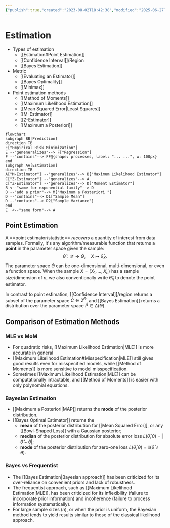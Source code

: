 ```yaml
---
{"publish":true,"created":"2023-08-02T18:42:38","modified":"2025-06-27T22:32:18","cssclasses":"","type":"index","sup":["[[Machine Learning]]","[[Statistics]]"],"state":"done"}
---
```



# Estimation

- Types of estimation
    - [[Estimation#Point Estimation]]
    - [[Confidence Interval]]/Region
    - [[Bayes Estimation]]
- Metric
    - [[Evaluating an Estimator]]
    - [[Bayes Optimality]]
    - [[Minimax]]
- Point estimation methods
    - [[Method of Moments]]
    - [[Maximum Likelihood Estimation]]
    - [[Mean Squared Error\|Least Squares]]
    - [[M-Estimator]]
    - [[Z-Estimator]]
    - [[Maximum a Posteriori]]

```mermaid
flowchart
subgraph BB[Prediction]
direction TB
E["Empirical Risk Minimization"]
E --"geneneralizes"--> F["Regression"]
F --"contains"--> FF@{shape: processes, label: "... ...", w: 100px}
end
subgraph AA[Estimation]
direction TB
A["M-Estimator"] --"generalizes"--> B["Maximum Likelihood Estimator"]
C["Z-Estimator"] --"generalizes"--> A
C["Z-Estimator"] --"generalizes"--> D["Moment Estimator"]
B <--"same for exponential family"--> D
B --"add a prior"--> M["Maximum a Posteriori "]
D --"contains"--> D1["Sample Mean"]
D --"contains"--> D2["Sample Variance"]
end
E  <--"same form"--> A
```

## Point Estimation

A ==point estimator/statistic== *recovers* a quantity of interest from data samples. Formally, it's any algorithm/measurable function that returns a **point** in the parameter space given the sample:
$$
\hat{\theta} : \mathcal{X}\to \Theta, \quad X \mapsto \hat{\theta}_{X}.
$$
The parameter space $\Theta$ can be one-dimensional, multi-dimensional, or even a function space. When the sample $X=(X_{1},\dots,X_{n})$ has a sample size/dimension of $n$, we also conventionally write $\hat{\theta}_{n}$ to denote the point estimator.

In contrast to point estimation, [[Confidence Interval]]/region returns a subset of the parameter space $\hat{C}\in 2^{\Theta}$, and [[Bayes Estimation]] returns a distribution over the parameter space $\hat{P}\in \Delta(\Theta)$.



## Comparison of Estimation Methods  

### MLE vs MoM

- For quadratic risks, [[Maximum Likelihood Estimation\|MLE]] is more accurate in general
- [[Maximum Likelihood Estimation#Misspecification\|MLE]] still gives good results even for misspecified models, while [[Method of Moments]] is more sensitive to model misspecification.
- Sometimes [[Maximum Likelihood Estimation\|MLE]] can be computationally intractable, and [[Method of Moments]] is easier with only polynomial equations.

### Bayesian Estimation

- [[Maximum a Posteriori\|MAP]] returns the **mode** of the posterior distribution.
- [[Bayes Optimal Estimator]] returns the
    - **mean** of the posterior distribution for [[Mean Squared Error]], or any [[Bowl-Shaped Loss]] with a Gaussian posterior;
    - **median** of the posterior distribution for absolute error loss $L(\hat{\theta},\theta)= |\hat{\theta}-\theta|$;
    - **mode** of the posterior distribution for zero-one loss $L(\hat{\theta},\theta)= \mathbb{I}(\hat{\theta}\ne\theta)$.

### Bayes vs Frequentist

- The [[Bayes Estimation\|Bayesian approach]] has been criticized for its over-reliance on convenient priors and lack of robustness.
- The frequentist approach, such as [[Maximum Likelihood Estimation\|MLE]], has been criticized for its inflexibility (failure to incorporate prior information) and incoherence (failure to process information systematically).
- For large sample sizes ($n$), or when the prior is uniform, the Bayesian method tends to yield results similar to those of the classical likelihood approach.
